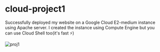 # cloud-project1
Successfully deployed my website on a Google Cloud E2-medium instance using Apache server. I created the instance using Compute Engine but you can use Cloud Shell too(it's fast ⚡) 

![proj1](https://github.com/Vinayak-009/cloud-project1/assets/83303847/43eb7c83-f56c-4f3a-9a43-bb3869ff801d)
